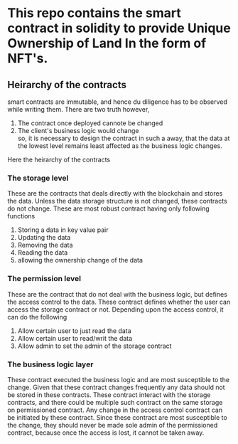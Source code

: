 # This repo contains the smart contract in solidity to provide Unique Ownership of Land In the form of NFT's.

## Heirarchy of the contracts
smart contracts are immutable, and hence du diligence has to be observed while writing them. There are two truth however,  
1. The contract once deployed cannote be changed
2. The client's business logic would change   
so, it is necessary to design the contract in such a away, that the data at the lowest level remains least affected as the business logic changes.

Here the heirarchy of the contracts
### The storage level
These are the contracts that deals directly with the blockchain and stores the data. Unless the data storage structure is not changed, these contracts do not change. These are most robust contract having only following functions
1. Storing a data in key value pair
2. Updating the data
3. Removing the data
4. Reading the data
5. allowing the ownership change of the data

### The permission level
These are the contract that do not deal with the business logic, but defines the access control to the data. These contract defines whether the user can access the storage contract or not. Depending upon the access control, it can do the following
1. Allow certain user to just read the data
2. Allow certain user to read/writ the data
3. Allow admin to set the admin of the storage contract

### The business logic layer
These contract executed the business logic and are most susceptible to the change. Given that these contract changes frequently any data should not be stored in these contracts. These contract interact with the storage contracts, and there could be multiple such contract on the same storage on permissioned contract. Any change in the access control contract can be initiated by these contract. Since these contract are most susceptible to the change, they should never be made sole admin of the permissioned contract, because once the access is lost, it cannot  be taken away.


